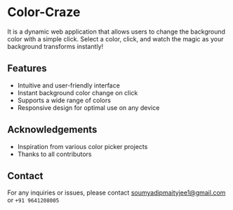 # Color-Craze

<p> It is a dynamic web application that allows users to change the background color with a simple click. Select a color, click, and watch the magic as your background transforms instantly! </p>

## Features

- Intuitive and user-friendly interface
- Instant background color change on click
- Supports a wide range of colors
- Responsive design for optimal use on any device

## Acknowledgements

- Inspiration from various color picker projects
- Thanks to all contributors

## Contact
For any inquiries or issues, please contact soumyadipmaityjee1@gmail.com or `+91 9641208005`
